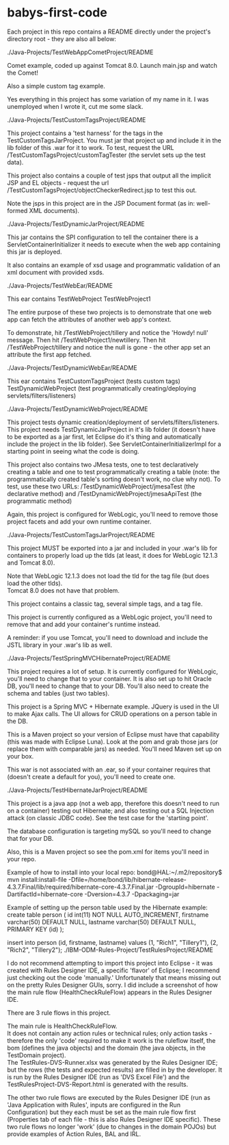 # babys-first-code

Each project in this repo contains a README directly under the project's directory root - they are also all below:  

./Java-Projects/TestWebAppCometProject/README

Comet example, coded up against Tomcat 8.0.  Launch main.jsp and watch the Comet!

Also a simple custom tag example.

Yes everything in this project has some variation of my name in it.  I was unemployed when I wrote it,
cut me some slack.

./Java-Projects/TestCustomTagsProject/README

This project contains a 'test harness' for the tags in the TestCustomTagsJarProject.  You must jar that project up and 
include it in the lib folder of this .war for it to work.  To test, request the URL /TestCustomTagsProject/customTagTester (the 
servlet sets up the test data).

This project also contains a couple of test jsps that output all the implicit JSP and EL objects - request the url
/TestCustomTagsProject/objectCheckerRedirect.jsp to test this out.

Note the jsps in this project are in the JSP Document format (as in: well-formed XML documents).  

./Java-Projects/TestDynamicJarProject/README

This jar contains the SPI configuration to tell the container there is a ServletContainerInitializer it needs to execute when 
the web app containing this jar is deployed.

It also contains an example of xsd usage and programmatic validation of an xml document with provided xsds.

./Java-Projects/TestWebEar/README

This ear contains 
	TestWebProject
	TestWebProject1

The entire purpose of these two projects is to demonstrate that one web app can fetch the attributes of another web app's context.

To demonstrate, hit /TestWebProject/tillery and notice the 'Howdy! null' message. 
Then hit /TestWebProject1/newtillery. 
Then hit /TestWebProject/tillery and notice the null is gone - the other app set an attribute the first app fetched.

./Java-Projects/TestDynamicWebEar/README

This ear contains
TestCustomTagsProject (tests custom tags)
TestDynamicWebProject (test programmatically creating/deploying servlets/filters/listeners)

./Java-Projects/TestDynamicWebProject/README

This project tests dynamic creation/deployment of servlets/filters/listeners.
This project needs TestDynamicJarProject in it's lib folder (it doesn't have to be exported as a jar first, let 
Eclipse do it's thing and automatically include the project in the lib folder).
See ServletContainerInitializerImpl for a starting point in seeing what the code is doing.

This project also contains two JMesa tests, one to test declaratively creating a table and one to test programmatically
creating a table (note: the programmatically created table's sorting doesn't work, no clue why not).
To test, use these two URLs: 
	/TestDynamicWebProject/jmesaTest (the declarative method) and 
	/TestDynamicWebProject/jmesaApiTest (the programmatic method)
	
Again, this project is configured for WebLogic, you'll need to remove those project facets and add your own runtime container.

./Java-Projects/TestCustomTagsJarProject/README

This project MUST be exported into a jar and included in your .war's lib for containers to properly load up the tlds 
(at least, it does for WebLogic 12.1.3 and Tomcat 8.0).

Note that WebLogic 12.1.3 does not load the tld for the tag file (but does load the other tlds).  
Tomcat 8.0 does not have that problem.

This project contains a classic tag, several simple tags, and a tag file.

This project is currently configured as a WebLogic project, you'll need to remove that and add your container's 
runtime instead.

A reminder: if you use Tomcat, you'll need to download and include the JSTL library in your .war's lib as well.

./Java-Projects/TestSpringMVCHibernateProject/README

This project requires a lot of setup.
It is currently configured for WebLogic, you'll need to change that to your container.
It is also set up to hit Oracle DB, you'll need to change that to your DB.  You'll also need to create the schema and tables (just two tables).

This project is a Spring MVC + Hibernate example.  JQuery is used in the UI to make Ajax calls.  The UI allows for CRUD operations 
on a person table in the DB.

This is a Maven project so your version of Eclipse must have that capability (this was made with Eclipse Luna).  Look at the pom and grab those
jars (or replace them with comparable jars) as needed.  You'll need Maven set up on your box.

This war is not associated with an .ear, so if your container requires that (doesn't create a default for you), you'll need to create one.

./Java-Projects/TestHibernateJarProject/README

This project is a java app (not a web app, therefore this doesn't need to run on a container) testing out
Hibernate; and also testing out a SQL Injection attack (on classic JDBC code).
See the test case for the 'starting point'.

The database configuration is targeting mySQL so you'll need to change that for your DB.

Also, this is a Maven project so see the pom.xml for items you'll need in your repo.

Example of how to install into your local repo:
bond@HAL:~/.m2/repository$ mvn install:install-file -Dfile=/home/bond/lib/hibernate-release-4.3.7.Final/lib/required/hibernate-core-4.3.7.Final.jar -DgroupId=hibernate -DartifactId=hibernate-core -Dversion=4.3.7 -Dpackaging=jar


Example of setting up the person table used by the Hibernate example:
create table person (
id int(11) NOT NULL AUTO_INCREMENT,
firstname varchar(50) DEFAULT NULL,
lastname varchar(50) DEFAULT NULL,
PRIMARY KEY (id)
);

insert into person (id, firstname, lastname) values (1, "Rich1", "Tillery1"), (2, "Rich2", "Tillery2");
./IBM-ODM-Rules-Project/TestRulesProject/README


I do not recommend attempting to import this project into Eclipse - it was created with Rules Designer IDE, a specific 
'flavor' of Eclipse; I recommend just checking out the code 'manually.'  Unfortunately that means missing out on the pretty
Rules Designer GUIs, sorry.  I did include a screenshot of how the main rule flow (HealthCheckRuleFlow) appears in the Rules 
Designer IDE.

There are 3 rule flows in this project.  

The main rule is HealthCheckRuleFlow.  
It does not contain any action rules or technical rules; only action tasks - therefore
the only 'code' required to make it work is the ruleflow itself, the bom (defines the java objects) and the domain (the java objects, in
the TestDomain project).  
The TestRules-DVS-Runner.xlsx was generated by the Rules Designer IDE; but the rows (the tests and expected results) are filled in
by the developer.  It is run by the Rules Designer IDE (run as 'DVS Excel File') and the TestRulesProject-DVS-Report.html 
is generated with the results.

The other two rule flows are executed by the Rules Designer IDE (run as 'Java Application with Rules', inputs are configured in the
Run Configuration) but they each must be set as the main rule flow first (Properties tab of each file - this is also Rules Designer IDE
specific).
These two rule flows no longer 'work' (due to changes in the domain POJOs) but provide examples of Action Rules, BAL and IRL.

